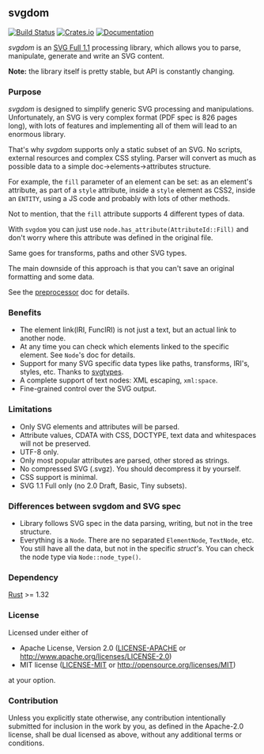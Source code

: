 ## svgdom
[![Build Status](https://travis-ci.org/RazrFalcon/svgdom.svg?branch=master)](https://travis-ci.org/RazrFalcon/svgdom)
[![Crates.io](https://img.shields.io/crates/v/svgdom.svg)](https://crates.io/crates/svgdom)
[![Documentation](https://docs.rs/svgdom/badge.svg)](https://docs.rs/svgdom)

*svgdom* is an [SVG Full 1.1](https://www.w3.org/TR/SVG/) processing library,
which allows you to parse, manipulate, generate and write an SVG content.

**Note:** the library itself is pretty stable, but API is constantly changing.

### Purpose

*svgdom* is designed to simplify generic SVG processing and manipulations.
Unfortunately, an SVG is very complex format (PDF spec is 826 pages long),
with lots of features and implementing all of them will lead to an enormous library.

That's why *svgdom* supports only a static subset of an SVG. No scripts, external resources
and complex CSS styling.
Parser will convert as much as possible data to a simple doc->elements->attributes structure.

For example, the `fill` parameter of an element can be set: as an element's attribute,
as part of a `style` attribute, inside a `style` element as CSS2, inside an `ENTITY`,
using a JS code and probably with lots of other methods.

Not to mention, that the `fill` attribute supports 4 different types of data.

With `svgdom` you can just use `node.has_attribute(AttributeId::Fill)` and don't worry where this
attribute was defined in the original file.

Same goes for transforms, paths and other SVG types.

The main downside of this approach is that you can't save an original formatting and some data.

See the [preprocessor](https://github.com/RazrFalcon/svgdom/blob/master/docs/preprocessor.md)
doc for details.

### Benefits

- The element link(IRI, FuncIRI) is not just a text, but an actual link to another node.
- At any time you can check which elements linked to the specific element.
  See `Node`'s doc for details.
- Support for many SVG specific data types like paths, transforms, IRI's, styles, etc.
  Thanks to [svgtypes](https://github.com/RazrFalcon/svgtypes).
- A complete support of text nodes: XML escaping, `xml:space`.
- Fine-grained control over the SVG output.

### Limitations

- Only SVG elements and attributes will be parsed.
- Attribute values, CDATA with CSS, DOCTYPE, text data and whitespaces will not be preserved.
- UTF-8 only.
- Only most popular attributes are parsed, other stored as strings.
- No compressed SVG (.svgz). You should decompress it by yourself.
- CSS support is minimal.
- SVG 1.1 Full only (no 2.0 Draft, Basic, Tiny subsets).

### Differences between svgdom and SVG spec

- Library follows SVG spec in the data parsing, writing, but not in the tree structure.
- Everything is a `Node`. There are no separated `ElementNode`, `TextNode`, etc.
  You still have all the data, but not in the specific *struct's*.
  You can check the node type via `Node::node_type()`.

### Dependency

[Rust](https://www.rust-lang.org/) >= 1.32

### License

Licensed under either of

- Apache License, Version 2.0
  ([LICENSE-APACHE](LICENSE-APACHE) or http://www.apache.org/licenses/LICENSE-2.0)
- MIT license
  ([LICENSE-MIT](LICENSE-MIT) or http://opensource.org/licenses/MIT)

at your option.

### Contribution

Unless you explicitly state otherwise, any contribution intentionally submitted
for inclusion in the work by you, as defined in the Apache-2.0 license, shall be
dual licensed as above, without any additional terms or conditions.
